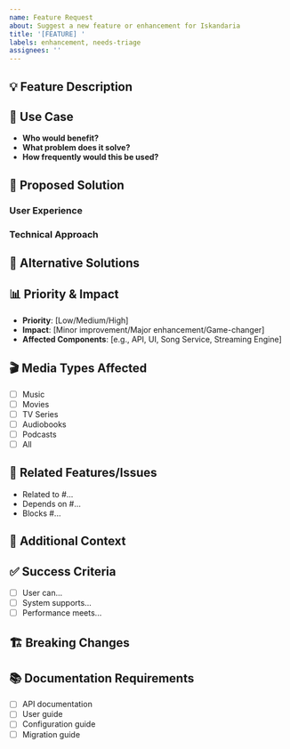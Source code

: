 ```yaml
---
name: Feature Request
about: Suggest a new feature or enhancement for Iskandaria
title: '[FEATURE] '
labels: enhancement, needs-triage
assignees: ''
---
```


## 💡 Feature Description
<!-- A clear and concise description of what you want to happen -->

## 🎯 Use Case
<!-- Describe the problem this feature would solve or the need it addresses -->
- **Who would benefit?** 
- **What problem does it solve?**
- **How frequently would this be used?**

## 🚀 Proposed Solution
<!-- Describe how you envision this feature working -->

### User Experience
<!-- How would users interact with this feature? -->

### Technical Approach
<!-- Optional: If you have ideas about the implementation -->

## 🔄 Alternative Solutions
<!-- Have you considered any alternative solutions or workarounds? -->

## 📊 Priority & Impact
- **Priority**: [Low/Medium/High]
- **Impact**: [Minor improvement/Major enhancement/Game-changer]
- **Affected Components**: [e.g., API, UI, Song Service, Streaming Engine]

## 🎬 Media Types Affected
<!-- Which media types would this feature apply to? -->
- [ ] Music
- [ ] Movies
- [ ] TV Series
- [ ] Audiobooks
- [ ] Podcasts
- [ ] All

## 🔗 Related Features/Issues
<!-- Link any related issues, PRs, or existing features -->
- Related to #...
- Depends on #...
- Blocks #...

## 📝 Additional Context
<!-- Add any other context, mockups, or examples about the feature request here -->

## ✅ Success Criteria
<!-- How would we know this feature is successful? -->
- [ ] User can...
- [ ] System supports...
- [ ] Performance meets...

## 🏗️ Breaking Changes
<!-- Would this feature require any breaking changes to existing functionality? -->

## 📚 Documentation Requirements
<!-- What documentation would need to be created or updated? -->
- [ ] API documentation
- [ ] User guide
- [ ] Configuration guide
- [ ] Migration guide